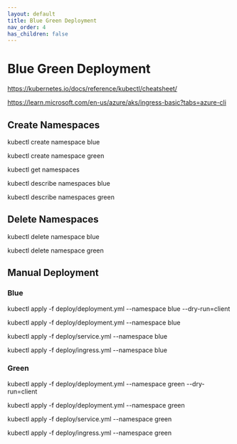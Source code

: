 ```yaml
---
layout: default
title: Blue Green Deployment
nav_order: 4
has_children: false
---
```


# Blue Green Deployment

https://kubernetes.io/docs/reference/kubectl/cheatsheet/

https://learn.microsoft.com/en-us/azure/aks/ingress-basic?tabs=azure-cli

## Create Namespaces

kubectl create namespace blue

kubectl create namespace green

kubectl get namespaces

kubectl describe namespaces blue

kubectl describe namespaces green

## Delete Namespaces

kubectl delete namespace blue

kubectl delete namespace green

## Manual Deployment

### Blue

kubectl apply -f deploy/deployment.yml --namespace blue --dry-run=client

kubectl apply -f deploy/deployment.yml --namespace blue

kubectl apply -f deploy/service.yml --namespace blue

kubectl apply -f deploy/ingress.yml --namespace blue

### Green

kubectl apply -f deploy/deployment.yml --namespace green --dry-run=client

kubectl apply -f deploy/deployment.yml --namespace green

kubectl apply -f deploy/service.yml --namespace green

kubectl apply -f deploy/ingress.yml --namespace green
